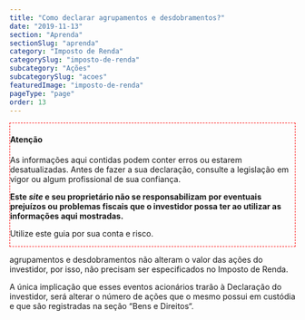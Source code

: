 ```yaml
---
title: "Como declarar agrupamentos e desdobramentos?"
date: "2019-11-13"
section: "Aprenda"
sectionSlug: "aprenda"
category: "Imposto de Renda"
categorySlug: "imposto-de-renda"
subcategory: "Ações"
subcategorySlug: "acoes"
featuredImage: "imposto-de-renda"
pageType: "page"
order: 13
---
```


<div class="borderBox" style="border: 1px dashed red">

<h4>Atenção</h4>

As informações aqui contidas podem conter erros ou estarem desatualizadas. Antes de fazer a sua declaração, consulte a legislação em vigor ou algum profissional de sua confiança.

**Este *site* e seu proprietário não se responsabilizam por eventuais prejuízos ou problemas fiscais que o investidor possa ter ao utilizar as informações aqui mostradas.**

Utilize este guia por sua conta e risco.


</div>

agrupamentos e desdobramentos não alteram o valor das ações do investidor, por isso, não precisam ser especificados no Imposto de Renda.

A única implicação que esses eventos acionários trarão à Declaração do investidor, será alterar o número de ações que o mesmo possui em custódia e que são registradas na seção “Bens e Direitos“.